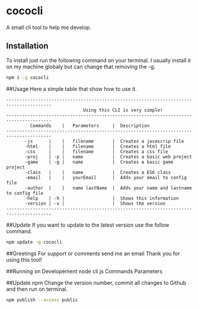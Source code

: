 # cococli
A small cli tool to help me develop.


## Installation
To install just run the following command on your terminal. I usually install it on my machine globaly but can change that removing the -g.
```bash
npm i -g cococli 
```

##Usage
Here a simple table that show how to use it.
```
---------------------------------------------------------------------------------------
	                         Using this CLI is very simple!                            
---------------------------------------------------------------------------------------
	     Commands    |   Parameters     |  Description                                 
---------------------------------------------------------------------------------------
	   -js      |  	 |   filename       |  Creates a javascrip file                    
	   -html    |  	 |   filename       |  Creates a html file                         
	   -css     |	 |   filename       |  Creates a css file                          
	   -proj    | -p |   name           |  Creates a basic web project                 
	   -game    | -g |   name           |  Creates a basic game project                
	   -class   |  	 |   name           |  Creates a ES6 class                         
	   -email   |  	 |   yourEmail      |  Adds your email to config file              
	   -author  |    |   name lastName  |  Adds your name and lastname to config file  
	   -help    | -h |                  |  Shows this information                      
	   -version | -v |                  |  Shows the version		                   
---------------------------------------------------------------------------------------
```

##Update
If you want to update to the latest version use the follow command.
```bash
npm update -g cococli
```

##Greetings
For support or comments send me an email
Thank you for using this tool!

##Running on Developement
node cli.js Commands Parameters

##Update npm 
Change the version number, commit all changes to Github and then run on terminal.
```bash
npm publish --access public
```